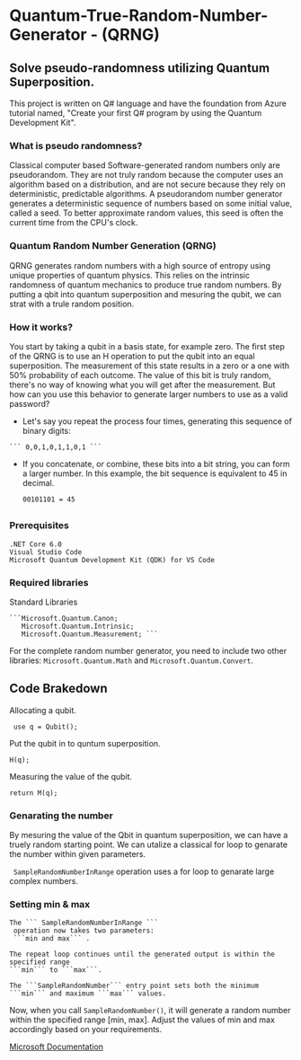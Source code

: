 # Quantum-True-Random-Number-Generator - (QRNG) #
## Solve pseudo-randomness utilizing Quantum Superposition. ##

This project is written on Q# language and have the foundation from Azure tutorial named, "Create your first Q# program by using the Quantum Development Kit". 

### What is pseudo randomness? ###
Classical computer based Software-generated random numbers only are pseudorandom. They are not truly random because the computer uses an algorithm based on a distribution, and are not secure because they rely on deterministic, predictable algorithms. A pseudorandom number generator generates a deterministic sequence of numbers based on some initial value, called a seed. To better approximate random values, this seed is often the current time from the CPU's clock.

### Quantum Random Number Generation (QRNG) ###
QRNG generates random numbers with a high source of entropy using unique properties of quantum physics. This relies on the intrinsic randomness of quantum mechanics to produce true random numbers. By putting a qbit into quantum superposition and mesuring the qubit, we can strat with a trule random position. 

### How it works? ###

You start by taking a qubit in a basis state, for example zero. The first step of the QRNG is to use an H operation to put the qubit into an equal superposition. The measurement of this state results in a zero or a one with 50% probability of each outcome. The value of this bit is truly random, there's no way of knowing what you will get after the measurement. But how can you use this behavior to generate larger numbers to use as a valid password?

   - Let's say you repeat the process four times, generating this sequence of binary digits:
     
    ``` 0,0,1,0,1,1,0,1 ```

  - If you concatenate, or combine, these bits into a bit string, you can form a larger number. In this example, the bit sequence is equivalent to 45 in decimal.
    
    ``` 00101101 = 45 ```

    ## ##

### Prerequisites ###

    .NET Core 6.0
    Visual Studio Code
    Microsoft Quantum Development Kit (QDK) for VS Code



### Required libraries ###

Standard Libraries

    ```Microsoft.Quantum.Canon;
       Microsoft.Quantum.Intrinsic;
       Microsoft.Quantum.Measurement; ``` 
       
For the complete random number generator, you need to include two other libraries: ```Microsoft.Quantum.Math``` and ```Microsoft.Quantum.Convert```.

## Code Brakedown ##
 Allocating a qubit.
 
 ```  use q = Qubit();  ```
 
 Put the qubit in to quntum superposition.
 
  ``` H(q); ```
  
 Measuring the value of the qubit.
 
  ``` return M(q);  ```

### Genarating the number ###
By mesuring the value of the Qbit in quantum superposition, we can have a truely random starting point. We can utalize a classical for loop to genarate the number within given parameters.

 ``` SampleRandomNumberInRange``` operation uses a for loop to genarate large complex numbers.


### Setting min & max ###

    The ``` SampleRandomNumberInRange ```
     operation now takes two parameters:
     ```min and max``` .

    The repeat loop continues until the generated output is within the specified range 
    ```min``` to ```max```.

    The ```SampleRandomNumber``` entry point sets both the minimum ```min``` and maximum ```max``` values.

Now, when you call ```SampleRandomNumber()```, it will generate a random number within the specified range [min, max]. Adjust the values of min and max accordingly based on your requirements.


[Microsoft Documentation](https://learn.microsoft.com/en-us/training/modules/qsharp-create-first-quantum-development-kit/)

